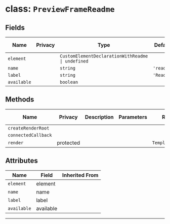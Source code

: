 # class: `PreviewFrameReadme`

## Fields

| Name        | Privacy | Type                                              | Default    | Description | Inherited From |
| ----------- | ------- | ------------------------------------------------- | ---------- | ----------- | -------------- |
| `element`   |         | `CustomElementDeclarationWithReadme \| undefined` |            |             |                |
| `name`      |         | `string`                                          | `'readme'` |             |                |
| `label`     |         | `string`                                          | `'Readme'` |             |                |
| `available` |         | `boolean`                                         |            |             |                |

## Methods

| Name                | Privacy   | Description | Parameters | Return           | Inherited From |
| ------------------- | --------- | ----------- | ---------- | ---------------- | -------------- |
| `createRenderRoot`  |           |             |            |                  |                |
| `connectedCallback` |           |             |            |                  |                |
| `render`            | protected |             |            | `TemplateResult` |                |

## Attributes

| Name        | Field     | Inherited From |
| ----------- | --------- | -------------- |
| `element`   | element   |                |
| `name`      | name      |                |
| `label`     | label     |                |
| `available` | available |                |

<hr/>
